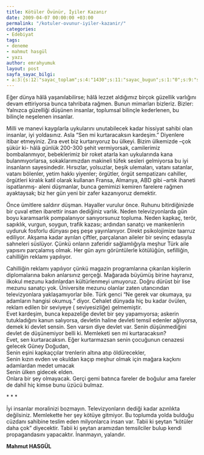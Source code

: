 ```yaml
---
title: Kötüler Övünür, İyiler Kazanır
date: 2009-04-07 00:00:00 +03:00
permalink: "/kotuler-ovunur-iyiler-kazanir/"
categories:
- Edebiyat
tags:
- deneme
- mahmut hasgül
- yazı
author: emrahyumuk
layout: post
sayfa_sayac_bilgi:
- a:3:{s:12:"sayac_toplam";s:4:"1430";s:11:"sayac_bugun";s:1:"0";s:9:"son_okuma";s:10:"1364908493";}
---
```


Eğer dünya hâlâ yaşanılabilirse; hâlâ lezzet aldığımız birçok güzellik varlığını devam ettiriyorsa bunca tahribata rağmen. Bunun mimarları bizleriz. Bizler: Yalnızca güzelliği düşünen insanlar, toplumsal bilinçle kederlenen, bu bilinçle neşelenen insanlar.

Milli ve manevi kaygılarla uykularını unutabilecek kadar hissiyat sahibi olan insanlar, iyi yoldasınız. Asla “Sen mi kurtaracaksın kardeşim.” Diyenlere itibar etmeyiniz. Zira evet biz kurtarıyoruz bu ülkeyi. Bizim ülkemizde –çok şükür ki- hâlâ günlük 200-300 şehit vermiyorsak, camilerimiz bombalanmıyor, bebeklerimiz bir roket atarla kan uykularında kana bulanmıyorlarsa, sokaklarımızdan makineli tüfek sesleri gelmiyorsa bu iyi insanların sayesindedir. Hırsızlar, yolsuzlar, beşik ulemaları, vatanı satanlar, vatanı bölenler, yetim hakkı yiyenler; örgütler, örgüt sempatizanı cahiller, örgütleri kiralık katil olarak kullanan Fransa, Almanya, ABD gibi –artık ihaneti ispatlanmış- aleni düşmanlar, bunca gemimizi kemiren farelere rağmen ayaktaysak; biz her gün yeni bir zafer kazanıyoruz demektir.

<!--more-->

Önce ümitlere saldırır düşman. Hayaller vurulur önce. Ruhunu bitirdiğinizde bir çuval etten ibarettir insan dediğiniz varlık. Neden televizyonlarda gün boyu karamsarlık pompalanıyor sanıyorsunuz topluma. Neden kapkaç, terör, sapıklık, vurgun, soygun, trafik kazası; ardından sanatçı ve mankenlerin uyduruk fosforlu dünyası peş peşe yayınlanıyor. Direkt psikolojimize taarruz ediliyor. Akşama kadar ayrılan çiftler, parçalanan aileler bir sevinç edasıyla sahneleri süslüyor. Çünkü onların zaferidir sağlamlığıyla meşhur Türk aile yapısını parçalamış olmak. Her gün aynı görüntülerle kötülüğün, sefilliğin, cahilliğin reklamı yapılıyor.

Cahilliğin reklamı yapılıyor çünkü magazin programlarına çıkarılan kişilerin diplomalarına bakın anlarsınız gerçeği. Mağarada büyümüş birine hayranız, ilkokul mezunu kadınlardan kültürlenmeyi umuyoruz. Doğru dürüst bir lise mezunu sanatçı yok. Üniversite mezunu olanlar zaten utancından televizyonlara yaklaşamıyorlar bile. Türk genci “Ne gerek var okumaya, şu adamların hangisi okumuş.” diyor. Cehalet dünyada hiç bu kadar övülen, reklam edilen bir seviyeye ( seviyesizliğe) gelmemiştir.  
Evet kardeşim, bunca kepazeliğe devlet bir şey yapamıyorsa; askerin tutukladığını kanun salıyorsa, devletin haline devleti temsil edenler ağlıyorsa, demek ki devlet sensin. Sen varsın diye devlet var. Senin düşünmediğini devlet de düşünemiyor belli ki. Memleketi sen mi kurtaracaksın?  
Evet, sen kurtaracaksın. Eğer kurtarmazsan senin çocuğunun cenazesi gelecek Güney Doğudan,  
Senin eşini kapkaççılar trenlerin altına atıp öldürecekler,  
Senin kızın evden ve okuldan kaçıp meşhur olmak için mağara kaçkını adamlardan medet umacak  
Senin ülken gidecek elden.  
Onlara bir şey olmayacak. Gerçi gemi batınca fareler de boğulur ama fareler de dahil hiç kimse bunu üzücü bulmaz.

\* \* *

İyi insanlar moralinizi bozmayın. Televizyonların dediği kadar azınlıkta değilsiniz. Memlekette her şey kötüye gitmiyor. Bu toplumda yolda bulduğu cüzdanı sahibine teslim eden milyonlarca insan var. Tabii ki şeytan “kötüler daha çok” diyecektir. Tabii ki şeytan aramızdan temsilciler bulup kendi propagandasını yapacaktır. İnanmayın, yalandır.

**Mahmut HASGÜL**